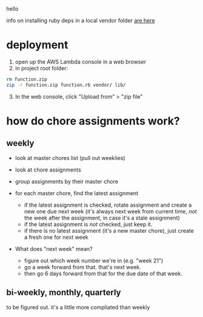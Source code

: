 hello


info on installing ruby deps in a local vendor folder [are here](https://docs.aws.amazon.com/lambda/latest/dg/ruby-package.html)



# deployment
1. open up the AWS Lambda console in a web browser
2. in project root folder:
```bash
rm function.zip
zip -r function.zip function.rb vendor/ lib/
```
3. In the web console, click "Upload from" > "zip file"




# how do chore assignments work?
## weekly
- look at master chores list (pull out weeklies)
- look at chore assignments
- group assignments by their master chore
- for each master chore, find the latest assignment
    - if the latest assignment is checked, rotate assignment and create a new one due next week (it's always next week from current time, *not* the week after the assignment, in case it's a stale assignment)
    - if the latest assignment is *not* checked, just keep it.
    - if there is no latest assignment (it's a new master chore), just create a fresh one for next week

- What does "next week" mean?
  - figure out which week number we're in (e.g. "week 21")
  - go a week forward from that. that's next week.
  - then go 6 days forward from that for the due date of that week.

## bi-weekly, monthly, quarterly
to be figured out. it's a little more compliated than weekly
